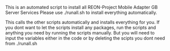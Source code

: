 This is an automated script to install all REON-Project Mobile Adapter GB Server Services
Please use ./runall.sh to install everything automatically.

This calls the other scripts automatically and installs everything for you.
If you dont want to let the scripts install any packages, run the scripts and anything you need
by running the scripts manually. 
But you will need to input the variables either in the code or by deleting the
scipts you dont need from ./runall.sh 



